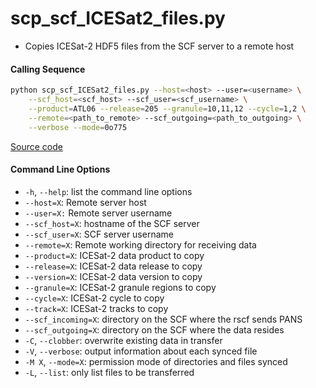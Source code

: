 scp_scf_ICESat2_files.py
========================

 - Copies ICESat-2 HDF5 files from the SCF server to a remote host

#### Calling Sequence
```bash
python scp_scf_ICESat2_files.py --host=<host> --user=<username> \
    --scf_host=<scf_host> --scf_user=<scf_username> \
    --product=ATL06 --release=205 --granule=10,11,12 --cycle=1,2 \
    --remote=<path_to_remote> --scf_outgoing=<path_to_outgoing> \
    --verbose --mode=0o775
```
[Source code](https://github.com/tsutterley/read-ICESat-2/blob/main/scripts/scp_scf_ICESat2_files.py)  

#### Command Line Options
 - `-h`, `--help`: list the command line options
 - `--host=X`: Remote server host
 - `--user=X:` Remote server username
 - `--scf_host=X`: hostname of the SCF server
 - `--scf_user=X`: SCF server username
 - `--remote=X`: Remote working directory for receiving data
 - `--product=X`: ICESat-2 data product to copy
 - `--release=X`: ICESat-2 data release to copy
 - `--version=X`: ICESat-2 data version to copy
 - `--granule=X`: ICESat-2 granule regions to copy
 - `--cycle=X`: ICESat-2 cycle to copy
 - `--track=X`: ICESat-2 tracks to copy
 - `--scf_incoming=X`: directory on the SCF where the rscf sends PANS
 - `--scf_outgoing=X`: directory on the SCF where the data resides
 - `-C`, `--clobber`: overwrite existing data in transfer
 - `-V`, `--verbose`: output information about each synced file
 - `-M X`, `--mode=X`: permission mode of directories and files synced
 - `-L`, `--list`: only list files to be transferred
